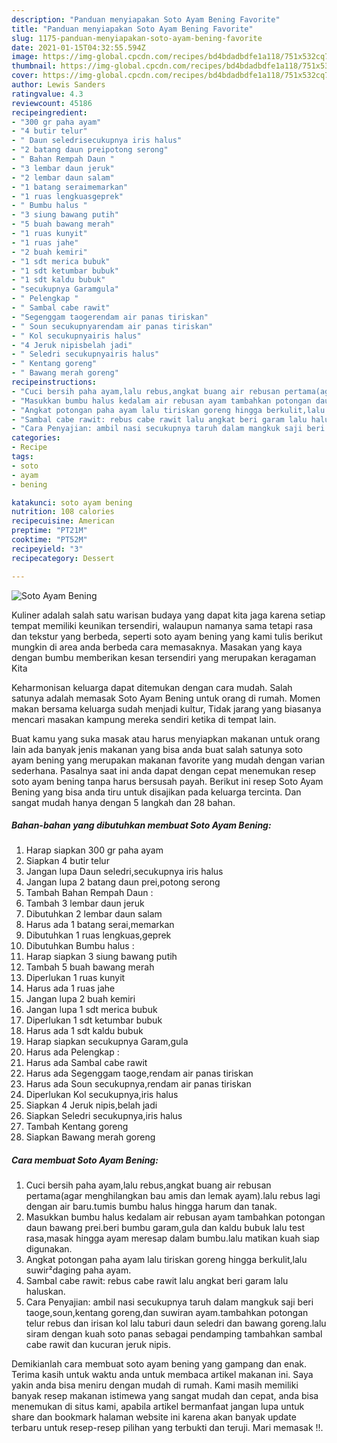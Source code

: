 ```yaml
---
description: "Panduan menyiapakan Soto Ayam Bening Favorite"
title: "Panduan menyiapakan Soto Ayam Bening Favorite"
slug: 1175-panduan-menyiapakan-soto-ayam-bening-favorite
date: 2021-01-15T04:32:55.594Z
image: https://img-global.cpcdn.com/recipes/bd4bdadbdfe1a118/751x532cq70/soto-ayam-bening-foto-resep-utama.jpg
thumbnail: https://img-global.cpcdn.com/recipes/bd4bdadbdfe1a118/751x532cq70/soto-ayam-bening-foto-resep-utama.jpg
cover: https://img-global.cpcdn.com/recipes/bd4bdadbdfe1a118/751x532cq70/soto-ayam-bening-foto-resep-utama.jpg
author: Lewis Sanders
ratingvalue: 4.3
reviewcount: 45186
recipeingredient:
- "300 gr paha ayam"
- "4 butir telur"
- " Daun seledrisecukupnya iris halus"
- "2 batang daun preipotong serong"
- " Bahan Rempah Daun "
- "3 lembar daun jeruk"
- "2 lembar daun salam"
- "1 batang seraimemarkan"
- "1 ruas lengkuasgeprek"
- " Bumbu halus "
- "3 siung bawang putih"
- "5 buah bawang merah"
- "1 ruas kunyit"
- "1 ruas jahe"
- "2 buah kemiri"
- "1 sdt merica bubuk"
- "1 sdt ketumbar bubuk"
- "1 sdt kaldu bubuk"
- "secukupnya Garamgula"
- " Pelengkap "
- " Sambal cabe rawit"
- "Segenggam taogerendam air panas tiriskan"
- " Soun secukupnyarendam air panas tiriskan"
- " Kol secukupnyairis halus"
- "4 Jeruk nipisbelah jadi"
- " Seledri secukupnyairis halus"
- " Kentang goreng"
- " Bawang merah goreng"
recipeinstructions:
- "Cuci bersih paha ayam,lalu rebus,angkat buang air rebusan pertama(agar menghilangkan bau amis dan lemak ayam).lalu rebus lagi dengan air baru.tumis bumbu halus hingga harum dan tanak."
- "Masukkan bumbu halus kedalam air rebusan ayam tambahkan potongan daun bawang prei.beri bumbu garam,gula dan kaldu bubuk lalu test rasa,masak hingga ayam meresap dalam bumbu.lalu matikan kuah siap digunakan."
- "Angkat potongan paha ayam lalu tiriskan goreng hingga berkulit,lalu suwir²daging paha ayam."
- "Sambal cabe rawit: rebus cabe rawit lalu angkat beri garam lalu haluskan."
- "Cara Penyajian: ambil nasi secukupnya taruh dalam mangkuk saji beri taoge,soun,kentang goreng,dan suwiran ayam.tambahkan potongan telur rebus dan irisan kol lalu taburi daun seledri dan bawang goreng.lalu siram dengan kuah soto panas sebagai pendamping tambahkan sambal cabe rawit dan kucuran jeruk nipis."
categories:
- Recipe
tags:
- soto
- ayam
- bening

katakunci: soto ayam bening 
nutrition: 108 calories
recipecuisine: American
preptime: "PT21M"
cooktime: "PT52M"
recipeyield: "3"
recipecategory: Dessert

---
```



![Soto Ayam Bening](https://img-global.cpcdn.com/recipes/bd4bdadbdfe1a118/751x532cq70/soto-ayam-bening-foto-resep-utama.jpg)

Kuliner adalah salah satu warisan budaya yang dapat kita jaga karena setiap tempat memiliki keunikan tersendiri, walaupun namanya sama tetapi rasa dan tekstur yang berbeda, seperti soto ayam bening yang kami tulis berikut mungkin di area anda berbeda cara memasaknya. Masakan yang kaya dengan bumbu memberikan kesan tersendiri yang merupakan keragaman Kita



Keharmonisan keluarga dapat ditemukan dengan cara mudah. Salah satunya adalah memasak Soto Ayam Bening untuk orang di rumah. Momen makan bersama keluarga sudah menjadi kultur, Tidak jarang yang biasanya mencari masakan kampung mereka sendiri ketika di tempat lain.

Buat kamu yang suka masak atau harus menyiapkan makanan untuk orang lain ada banyak jenis makanan yang bisa anda buat salah satunya soto ayam bening yang merupakan makanan favorite yang mudah dengan varian sederhana. Pasalnya saat ini anda dapat dengan cepat menemukan resep soto ayam bening tanpa harus bersusah payah.
Berikut ini resep Soto Ayam Bening yang bisa anda tiru untuk disajikan pada keluarga tercinta. Dan sangat mudah hanya dengan 5 langkah dan 28 bahan.


<!--inarticleads1-->

##### Bahan-bahan yang dibutuhkan membuat Soto Ayam Bening:

1. Harap siapkan 300 gr paha ayam
1. Siapkan 4 butir telur
1. Jangan lupa  Daun seledri,secukupnya iris halus
1. Jangan lupa 2 batang daun prei,potong serong
1. Tambah  Bahan Rempah Daun :
1. Tambah 3 lembar daun jeruk
1. Dibutuhkan 2 lembar daun salam
1. Harus ada 1 batang serai,memarkan
1. Dibutuhkan 1 ruas lengkuas,geprek
1. Dibutuhkan  Bumbu halus :
1. Harap siapkan 3 siung bawang putih
1. Tambah 5 buah bawang merah
1. Diperlukan 1 ruas kunyit
1. Harus ada 1 ruas jahe
1. Jangan lupa 2 buah kemiri
1. Jangan lupa 1 sdt merica bubuk
1. Diperlukan 1 sdt ketumbar bubuk
1. Harus ada 1 sdt kaldu bubuk
1. Harap siapkan secukupnya Garam,gula
1. Harus ada  Pelengkap :
1. Harus ada  Sambal cabe rawit
1. Harus ada Segenggam taoge,rendam air panas tiriskan
1. Harus ada  Soun secukupnya,rendam air panas tiriskan
1. Diperlukan  Kol secukupnya,iris halus
1. Siapkan 4 Jeruk nipis,belah jadi
1. Siapkan  Seledri secukupnya,iris halus
1. Tambah  Kentang goreng
1. Siapkan  Bawang merah goreng




<!--inarticleads2-->

##### Cara membuat  Soto Ayam Bening:

1. Cuci bersih paha ayam,lalu rebus,angkat buang air rebusan pertama(agar menghilangkan bau amis dan lemak ayam).lalu rebus lagi dengan air baru.tumis bumbu halus hingga harum dan tanak.
1. Masukkan bumbu halus kedalam air rebusan ayam tambahkan potongan daun bawang prei.beri bumbu garam,gula dan kaldu bubuk lalu test rasa,masak hingga ayam meresap dalam bumbu.lalu matikan kuah siap digunakan.
1. Angkat potongan paha ayam lalu tiriskan goreng hingga berkulit,lalu suwir²daging paha ayam.
1. Sambal cabe rawit: rebus cabe rawit lalu angkat beri garam lalu haluskan.
1. Cara Penyajian: ambil nasi secukupnya taruh dalam mangkuk saji beri taoge,soun,kentang goreng,dan suwiran ayam.tambahkan potongan telur rebus dan irisan kol lalu taburi daun seledri dan bawang goreng.lalu siram dengan kuah soto panas sebagai pendamping tambahkan sambal cabe rawit dan kucuran jeruk nipis.




Demikianlah cara membuat soto ayam bening yang gampang dan enak. Terima kasih untuk waktu anda untuk membaca artikel makanan ini. Saya yakin anda bisa meniru dengan mudah di rumah. Kami masih memiliki banyak resep makanan istimewa yang sangat mudah dan cepat, anda bisa menemukan di situs kami, apabila artikel bermanfaat jangan lupa untuk share dan bookmark halaman website ini karena akan banyak update terbaru untuk resep-resep pilihan yang terbukti dan teruji. Mari memasak !!. 
